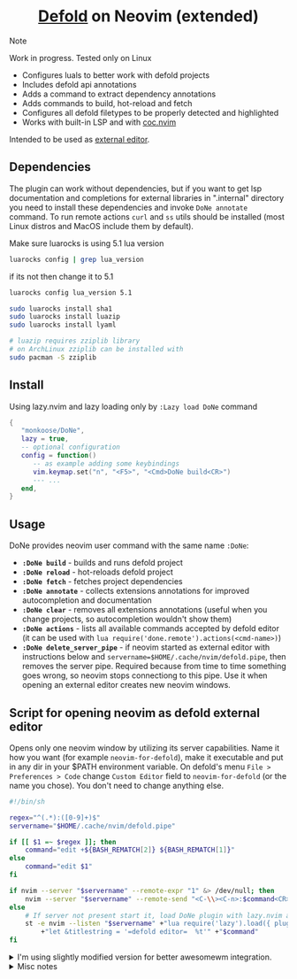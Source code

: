 <div align="center">
<h1><a href="https://defold.com/">Defold</a> on Neovim (extended)</h1>
</div>

> [!Note]
> Work in progress. Tested only on Linux

- Configures luals to better work with defold projects
- Includes defold api annotations
- Adds a command to extract dependency annotations
- Adds commands to build, hot-reload and fetch
- Configures all defold filetypes to be properly detected and highlighted
- Works with built-in LSP and with [coc.nvim](https://github.com/neoclide/coc.nvim)

Intended to be used as [external editor](#script-for-opening-neovim-as-defold-external-editor).

## Dependencies

The plugin can work without dependencies, but if you want to get lsp documentation
and completions for external libraries in ".internal" directory you need to install
these dependencies and invoke `DoNe annotate` command.
To run remote actions `curl` and `ss` utils should be installed (most Linux distros and MacOS include them by default).

Make sure luarocks is using 5.1 lua version
```sh
luarocks config | grep lua_version
```
if its not then change it to 5.1
```sh
luarocks config lua_version 5.1
```

```sh
sudo luarocks install sha1
sudo luarocks install luazip
sudo luarocks install lyaml

# luazip requires zziplib library
# on ArchLinux zziplib can be installed with
sudo pacman -S zziplib
```

## Install

Using lazy.nvim and lazy loading only by `:Lazy load DoNe` command
```lua
{
   "monkoose/DoNe",
   lazy = true,
   -- optional configuration
   config = function()
      -- as example adding some keybindings
      vim.keymap.set("n", "<F5>", "<Cmd>DoNe build<CR>")
      --- ...
   end,
}
```

## Usage

DoNe provides neovim user command with the same name `:DoNe`:
- **`:DoNe build`** - builds and runs defold project
- **`:DoNe reload`** - hot-reloads defold project
- **`:DoNe fetch`** - fetches project dependencies
- **`:DoNe annotate`** - collects extensions annotations for improved autocompletion and documentation
- **`:DoNe clear`** - removes all extensions annotations (useful when you change projects, so autocompletion wouldn't show them)
- **`:DoNe actions`** - lists all available commands accepted by defold editor (it can be used with `lua require('done.remote').actions(<cmd-name>)`)
- **`:DoNe delete_server_pipe`** - if neovim started as external editor with instructions below and `servername=$HOME/.cache/nvim/defold.pipe`,
then removes the server pipe. Required because from time to time something goes wrong, so neovim stops connectiong to this pipe.
Use it when opening an external editor creates new neovim windows.


## Script for opening neovim as defold external editor

Opens only one neovim window by utilizing its server capabilities.
Name it how you want (for example `neovim-for-defold`), make it executable and put in any dir in your $PATH environment variable.
On defold's menu `File > Preferences > Code` change `Custom Editor` field to `neovim-for-defold` (or the name you chose).
You don't need to change anything else.

```sh
#!/bin/sh

regex="^(.*):([0-9]+)$"
servername="$HOME/.cache/nvim/defold.pipe"

if [[ $1 =~ $regex ]]; then
    command="edit +${BASH_REMATCH[2]} ${BASH_REMATCH[1]}"
else
    command="edit $1"
fi

if nvim --server "$servername" --remote-expr "1" &> /dev/null; then
    nvim --server "$servername" --remote-send "<C-\\><C-n>:$command<CR>"
else
    # If server not present start it, load DoNe plugin with lazy.nvim and open required file
    st -e nvim --listen "$servername" +"lua require('lazy').load({ plugins = 'DoNe' })" \
        +"let &titlestring = '=defold editor=  %t'" +"$command"
fi
```

<details>
<summary>I'm using slightly modified version for better awesomewm integration.</summary>

    #!/bin/sh

    regex="^(.*):([0-9]+)$"
    servername="$HOME/.cache/nvim/defold.pipe"

    if [[ $1 =~ $regex ]]; then
        command="edit +${BASH_REMATCH[2]} ${BASH_REMATCH[1]}"
    else
        command="edit $1"
    fi

    if nvim --server "$servername" --remote-expr "1" &> /dev/null; then
        nvim --server "$servername" --remote-send "<C-\\><C-n>:$command<CR>"

        # Focus neovim window on awesomewm
        for _, c in ipairs(client.get()) do
            if string.match(c.name, "=defold editor=") then
                c:jump_to()
                break
            end
        end
        '

    else
        # change of `titlestring` required for focusing neovim window
        st -e nvim --listen "$servername" +"lua require('lazy').load({ plugins = 'DoNe' })" \
            +"let &titlestring = '=defold editor=  %t'" +"$command"
    fi

</details>

<details>
<summary>Misc notes</summary>
Defold api annotations were generated with https://github.com/astrochili/defold-annotations
TODO: add github workflow to update them automatically


</details>
